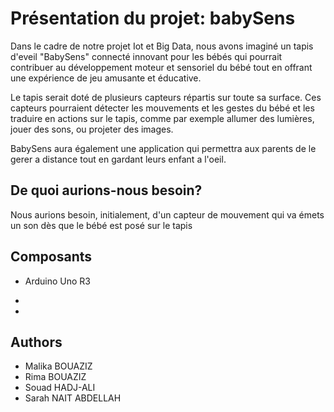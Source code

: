 # Présentation du projet: babySens

Dans le cadre de notre projet Iot et Big Data, nous avons imaginé un tapis d'eveil "BabySens" connecté innovant pour les bébés qui pourrait contribuer au développement moteur et sensoriel du bébé tout en offrant une expérience de jeu amusante et éducative.

Le tapis serait doté de plusieurs capteurs répartis sur toute sa surface. Ces capteurs pourraient détecter les mouvements et les gestes du bébé et les traduire en actions sur le tapis, comme par exemple allumer des lumières, jouer des sons, ou projeter des images.

BabySens aura également une application qui permettra aux parents de le gerer a distance tout en gardant leurs enfant a l'oeil.


## De quoi aurions-nous besoin?

Nous aurions besoin,  initialement, d'un capteur de mouvement qui va émets un son dès que le bébé est posé sur le tapis 


## Composants

* Arduino Uno R3

* 
* 

## Authors

* Malika BOUAZIZ
* Rima BOUAZIZ
* Souad HADJ-ALI
* Sarah NAIT ABDELLAH
